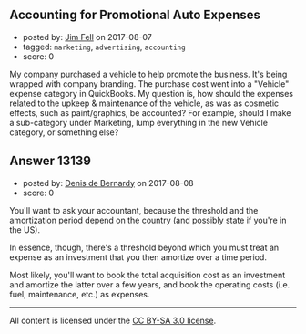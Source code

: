 ## Accounting for Promotional Auto Expenses

- posted by: [Jim Fell](https://stackexchange.com/users/74611/jim-fell) on 2017-08-07
- tagged: `marketing`, `advertising`, `accounting`
- score: 0

<p>My company purchased a vehicle to help promote the business.  It's being wrapped with company branding.  The purchase cost went into a "Vehicle" expense category in QuickBooks.  My question is, how should the expenses related to the upkeep &amp; maintenance of the vehicle, as was as cosmetic effects, such as paint/graphics, be accounted?  For example, should I make a sub-category under Marketing, lump everything in the new Vehicle category, or something else?</p>



## Answer 13139

- posted by: [Denis de Bernardy](https://stackexchange.com/users/182468/denis-de-bernardy) on 2017-08-08
- score: 0

<p>You'll want to ask your accountant, because the threshold and the amortization period depend on the country (and possibly state if you're in the US).</p>

<p>In essence, though, there's a threshold beyond which you must treat an expense as an investment that you then amortize over a time period.</p>

<p>Most likely, you'll want to book the total acquisition cost as an investment and amortize the latter over a few years, and book the operating costs (i.e. fuel, maintenance, etc.) as expenses.</p>




---

All content is licensed under the [CC BY-SA 3.0 license](https://creativecommons.org/licenses/by-sa/3.0/).
